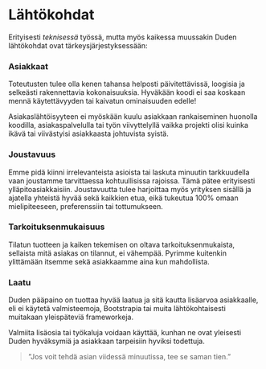 # Lähtökohdat

Erityisesti _teknisessä_ työssä, mutta myös kaikessa muussakin Duden lähtökohdat ovat tärkeysjärjestyksessään:

### **Asiakkaat**

Toteutusten tulee olla kenen tahansa helposti päivitettävissä, loogisia ja selkeästi rakennettavia kokonaisuuksia. Hyväkään koodi ei saa koskaan mennä käytettävyyden tai kaivatun ominaisuuden edelle!

Asiakaslähtöisyyteen ei myöskään kuulu asiakkaan rankaiseminen huonolla koodilla, asiakaspalvelulla tai työn viivyttelyllä vaikka projekti olisi kuinka ikävä tai viivästyisi asiakkaasta johtuvista syistä.

### **Joustavuus**

Emme pidä kiinni irrelevanteista asioista tai laskuta minuutin tarkkuudella vaan joustamme tarvittaessa kohtuullisissa rajoissa. Tämä pätee erityisesti ylläpitoasiakkaisiin. Joustavuutta tulee harjoittaa myös yrityksen sisällä ja ajatella yhteistä hyvää sekä kaikkien etua, eikä tukeutua 100% omaan mielipiteeseen, preferenssiin tai tottumukseen.

### **Tarkoituksenmukaisuus**

Tilatun tuotteen ja kaiken tekemisen on oltava tarkoituksenmukaista, sellaista mitä asiakas on tilannut, ei vähempää. Pyrimme kuitenkin ylittämään itsemme sekä asiakkaamme aina kun mahdollista.

### **Laatu**

Duden pääpaino on tuottaa hyvää laatua ja sitä kautta lisäarvoa asiakkaalle, eli ei käytetä valmisteemoja, Bootstrapia tai muita lähtökohtaisesti muitakaan yleispäteviä frameworkeja.

Valmiita lisäosia tai työkaluja voidaan käyttää, kunhan ne ovat yleisesti Duden hyväksymiä ja asiakkaan tarpeisiin hyviksi todettuja.

> ”Jos voit tehdä asian viidessä minuutissa, tee se saman tien.”
